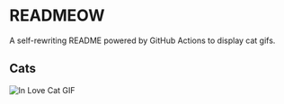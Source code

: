 # READMEOW

A self-rewriting README powered by GitHub Actions to display cat gifs.

## Cats

![In Love Cat GIF](https://media2.giphy.com/media/v1.Y2lkPTlhY2QwMmRhbHl2YmF1cWJ4d2tnaDA2NHBhanhzZ3VkN2tpb2ZkMmR2cW5yd3YydyZlcD12MV9naWZzX3NlYXJjaCZjdD1n/MDJ9IbxxvDUQM/200.gif)
